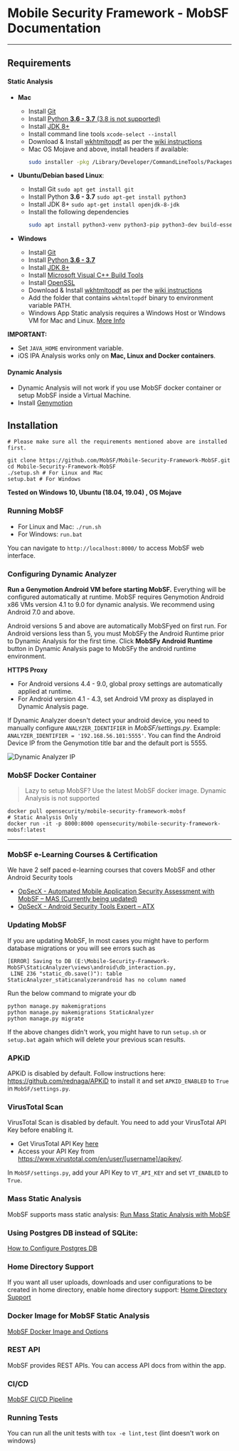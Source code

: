 # Mobile Security Framework - MobSF Documentation

***

## Requirements

#### Static Analysis
* **Mac**
  * Install [Git](https://www.atlassian.com/git/tutorials/install-git)
  * Install [Python **3.6 - 3.7** (3.8 is not supported)](https://docs.python-guide.org/starting/install3/osx/)
  * Install [JDK 8+](https://www3.ntu.edu.sg/home/ehchua/programming/howto/JDK_Howto.html)
  * Install command line tools `xcode-select --install`
  * Download & Install [wkhtmltopdf](https://wkhtmltopdf.org/downloads.html) as per the [wiki instructions](https://github.com/JazzCore/python-pdfkit/wiki/Installing-wkhtmltopdf)
  * Mac OS Mojave and above, install headers if available:
    ```bash
    sudo installer -pkg /Library/Developer/CommandLineTools/Packages/macOS_SDK_headers_for_macOS_10.14.pkg -target /
    ```

* **Ubuntu/Debian based Linux**:
  * Install Git `sudo apt get install git`
  * Install Python **3.6 - 3.7** `sudo apt-get install python3`
  * Install JDK 8+ `sudo apt-get install openjdk-8-jdk`
  * Install the following dependencies
    ```bash
    sudo apt install python3-venv python3-pip python3-dev build-essential libffi-dev libssl-dev libxml2-dev libxslt1-dev libjpeg8-dev zlib1g-dev wkhtmltopdf
    ```

* **Windows**
  * Install [Git](https://git-scm.com/download/win)
  * Install [Python **3.6 - 3.7**](https://www.anaconda.com/distribution/#download-section)
  * Install [JDK 8+](https://www3.ntu.edu.sg/home/ehchua/programming/howto/JDK_Howto.html)
  * Install [Microsoft Visual C++ Build Tools](https://visualstudio.microsoft.com/thank-you-downloading-visual-studio/?sku=BuildTools&rel=16)
  * Install [OpenSSL](https://slproweb.com/download/Win64OpenSSL-1_1_1d.exe)
  * Download & Install [wkhtmltopdf](https://wkhtmltopdf.org/downloads.html) as per the [wiki instructions](https://github.com/JazzCore/python-pdfkit/wiki/Installing-wkhtmltopdf)
  * Add the folder that contains `wkhtmltopdf` binary to environment variable PATH.
  * Windows App Static analysis requires a Windows Host or Windows VM for Mac and Linux. [More Info](https://github.com/MobSF/Mobile-Security-Framework-MobSF/blob/master/install/windows/readme.md)


**IMPORTANT:**
* Set `JAVA_HOME` environment variable.
* iOS IPA Analysis works only on **Mac, Linux and Docker containers**.

#### Dynamic Analysis
* Dynamic Analysis will not work if you use MobSF docker container or setup MobSF inside a Virtual Machine.
* Install [Genymotion](https://www.genymotion.com/fun-zone/)

## Installation

```
# Please make sure all the requirements mentioned above are installed first.

git clone https://github.com/MobSF/Mobile-Security-Framework-MobSF.git
cd Mobile-Security-Framework-MobSF
./setup.sh # For Linux and Mac
setup.bat # For Windows
```

**Tested on Windows 10, Ubuntu (18.04, 19.04) , OS Mojave**

### Running MobSF

* For Linux and Mac: `./run.sh` 
* For Windows: `run.bat` 

You can navigate to `http://localhost:8000/` to access MobSF web interface.

### Configuring Dynamic Analyzer

**Run a Genymotion Android VM before starting MobSF.** Everything will be configured automatically at runtime. MobSF requires Genymotion Android x86 VMs version 4.1 to 9.0 for dynamic analysis. We recommend using Android 7.0 and above.

Android versions 5 and above are automatically MobSFyed on first run. For Android versions less than 5, you must MobSFy the Android Runtime prior to Dynamic Analysis for the first time. Click **MobSFy Android Runtime** button in Dynamic Analysis page to MobSFy the android runtime environment.

**HTTPS Proxy**

* For Android versions 4.4 - 9.0, global proxy settings are automatically applied at runtime.
* For Android version 4.1 - 4.3, set Android VM proxy as displayed in Dynamic Analysis page.

If Dynamic Analyzer doesn't detect your android device, you need to manually configure `ANALYZER_IDENTIFIER` in _MobSF/settings.py_. Example: `ANALYZER_IDENTIFIER = '192.168.56.101:5555'`.
You can find the Android Device IP from the Genymotion title bar and the default port is 5555.

![Dynamic Analyzer IP](https://user-images.githubusercontent.com/4301109/65379210-0b312300-dce2-11e9-8827-f63d3b95dfd1.png)

### MobSF Docker Container

> Lazy to setup MobSF?
Use the latest MobSF docker image. Dynamic Analysis is not supported
```
docker pull opensecurity/mobile-security-framework-mobsf
# Static Analysis Only
docker run -it -p 8000:8000 opensecurity/mobile-security-framework-mobsf:latest
```

***
### MobSF e-Learning Courses & Certification

We have 2 self paced e-learning courses that covers MobSF and other Android Security tools
* [OpSecX - Automated Mobile Application Security Assessment with MobSF – MAS (Currently being updated)](https://opsecx.com/index.php/product/automated-mobile-application-security-assessment-with-mobsf/)
* [OpSecX - Android Security Tools Expert – ATX](https://opsecx.com/index.php/product/android-security-tools-expert-atx/)

### Updating MobSF

If you are updating MobSF, In most cases you might have to perform database migrations or you will see errors such as
```
[ERROR] Saving to DB (E:\Mobile-Security-Framework-MobSF\StaticAnalyzer\views\android\db_interaction.py,
 LINE 236 "static_db.save()"): table StaticAnalyzer_staticanalyzerandroid has no column named 
```

Run the below command to migrate your db
```
python manage.py makemigrations
python manage.py makemigrations StaticAnalyzer
python manage.py migrate
```

If the above changes didn't work, you might have to run  `setup.sh` or `setup.bat` again which will delete your previous scan results.

### APKiD

APKiD is disabled by default. Follow instructions here: https://github.com/rednaga/APKiD to install it and set `APKID_ENABLED` to `True` in `MobSF/settings.py`.

### VirusTotal Scan

VirusTotal Scan is disabled by default. You need to add your VirusTotal API Key before enabling it.

* Get VirusTotal API Key [here](https://www.virustotal.com/#/join-us)
* Access your API Key from https://www.virustotal.com/en/user/[username]/apikey/.

In `MobSF/settings.py`, add your API Key to `VT_API_KEY` and set `VT_ENABLED` to `True`.

### Mass Static Analysis

MobSF supports mass static analysis: 
[Run Mass Static Analysis with MobSF](https://github.com/MobSF/Mobile-Security-Framework-MobSF/wiki/4.-Mass-Static-Analysis)

### Using Postgres DB instead of SQLite:

[How to Configure Postgres DB](https://github.com/MobSF/Mobile-Security-Framework-MobSF/wiki/8.-Use-Postgres-Database-Instead-of-Sqlite3)

### Home Directory Support

If you want all user uploads, downloads and user configurations to be created in home directory, enable home directory support: [Home Directory Support](https://github.com/MobSF/Mobile-Security-Framework-MobSF/wiki/5.-Home-Directory-Support)

### Docker Image for MobSF Static Analysis

[MobSF Docker Image and Options](https://github.com/MobSF/Mobile-Security-Framework-MobSF/wiki/7.-Docker-Container-for-MobSF-Static-Analysis)

### REST API

MobSF provides REST APIs. You can access API docs from within the app.

### CI/CD

[MobSF CI/CD Pipeline](https://github.com/MobSF/Mobile-Security-Framework-MobSF/wiki/10.-MobSF-CI-CD)

### Running Tests

You can run all the unit tests with `tox -e lint,test` (lint doesn't work on windows)
